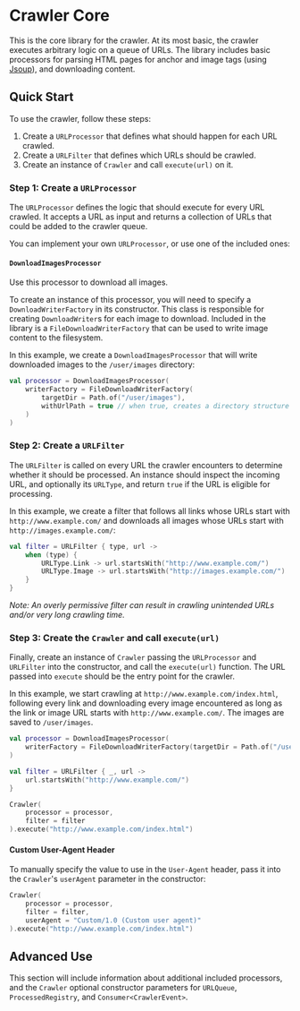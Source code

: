 # Crawler Core

This is the core library for the crawler.  At its most basic, the crawler executes arbitrary logic on a queue of URLs.
The library includes basic processors for parsing HTML pages for anchor and image tags (using
[Jsoup](https://jsoup.org/)), and downloading content.

## Quick Start

To use the crawler, follow these steps:

1. Create a `URLProcessor` that defines what should happen for each URL crawled.
2. Create a `URLFilter` that defines which URLs should be crawled.
3. Create an instance of `Crawler` and call `execute(url)` on it.

### Step 1: Create a `URLProcessor`

The `URLProcessor` defines the logic that should execute for every URL crawled. It accepts a URL as input and returns
a collection of URLs that could be added to the crawler queue.

You can implement your own `URLProcessor`, or use one of the included ones:

#### `DownloadImagesProcessor`

Use this processor to download all images.

To create an instance of this processor, you will need to specify a `DownloadWriterFactory` in its constructor. This
class is responsible for creating `DownloadWriter`s for each image to download. Included in the library is a
`FileDownloadWriterFactory` that can be used to write image content to the filesystem.

In this example, we create a `DownloadImagesProcessor` that will write downloaded images to the `/user/images`
directory:

```kotlin
val processor = DownloadImagesProcessor(
    writerFactory = FileDownloadWriterFactory(
        targetDir = Path.of("/user/images"),
        withUrlPath = true // when true, creates a directory structure that matches the URL path
    )
)
```

### Step 2: Create a `URLFilter`

The `URLFilter` is called on every URL the crawler encounters to determine whether it should be processed. An
instance should inspect the incoming URL, and optionally its `URLType`, and return `true` if the URL is eligible for
processing.

In this example, we create a filter that follows all links whose URLs start with `http://www.example.com/` and downloads
all images whose URLs start with `http://images.example.com/`:

```kotlin
val filter = URLFilter { type, url ->
    when (type) {
        URLType.Link -> url.startsWith("http://www.example.com/")
        URLType.Image -> url.startsWith("http://images.example.com/")
    }
}
```

*Note: An overly permissive filter can result in crawling unintended URLs and/or very long crawling time.*

### Step 3: Create the `Crawler` and call `execute(url)`

Finally, create an instance of `Crawler` passing the `URLProcessor` and `URLFilter` into the constructor, and
call the `execute(url)` function. The URL passed into `execute` should be the entry point for the crawler.

In this example, we start crawling at `http://www.example.com/index.html`, following every link and downloading
every image encountered as long as the link or image URL starts with `http://www.example.com/`. The images are saved
to `/user/images`.

```kotlin
val processor = DownloadImagesProcessor(
    writerFactory = FileDownloadWriterFactory(targetDir = Path.of("/user/images"))
)

val filter = URLFilter { _, url ->
    url.startsWith("http://www.example.com/")
}

Crawler(
    processor = processor,
    filter = filter
).execute("http://www.example.com/index.html")
```

#### Custom User-Agent Header

To manually specify the value to use in the `User-Agent` header, pass it into the `Crawler`'s `userAgent` parameter in
the constructor:

```kotlin
Crawler(
    processor = processor,
    filter = filter,
    userAgent = "Custom/1.0 (Custom user agent)"
).execute("http://www.example.com/index.html")
```

## Advanced Use

This section will include information about additional included processors, and the `Crawler` optional constructor
parameters for `URLQueue`, `ProcessedRegistry`, and `Consumer<CrawlerEvent>`.